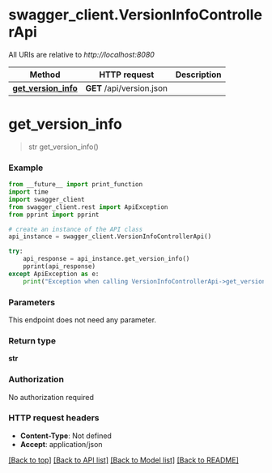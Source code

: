 # swagger_client.VersionInfoControllerApi

All URIs are relative to *http://localhost:8080*

Method | HTTP request | Description
------------- | ------------- | -------------
[**get_version_info**](VersionInfoControllerApi.md#get_version_info) | **GET** /api/version.json | 

# **get_version_info**
> str get_version_info()



### Example
```python
from __future__ import print_function
import time
import swagger_client
from swagger_client.rest import ApiException
from pprint import pprint

# create an instance of the API class
api_instance = swagger_client.VersionInfoControllerApi()

try:
    api_response = api_instance.get_version_info()
    pprint(api_response)
except ApiException as e:
    print("Exception when calling VersionInfoControllerApi->get_version_info: %s\n" % e)
```

### Parameters
This endpoint does not need any parameter.

### Return type

**str**

### Authorization

No authorization required

### HTTP request headers

 - **Content-Type**: Not defined
 - **Accept**: application/json

[[Back to top]](#) [[Back to API list]](../README.md#documentation-for-api-endpoints) [[Back to Model list]](../README.md#documentation-for-models) [[Back to README]](../README.md)

